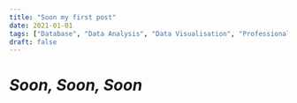```yaml
---
title: "Soon my first post"
date: 2021-01-01 
tags: ["Database", "Data Analysis", "Data Visualisation", "Professional Projects", "Scientific Results"]
draft: false
---
```


**_Soon, Soon, Soon_**
============